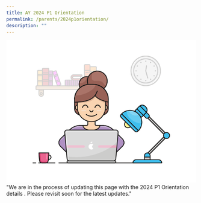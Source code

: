 ```yaml
---
title: AY 2024 P1 Orientation
permalink: /parents/2024p1orientation/
description: ""
---
```

![](/images/working.gif)
"We are in the process of updating this page with the 2024 P1 Orientation details . Please revisit soon for the latest updates."
